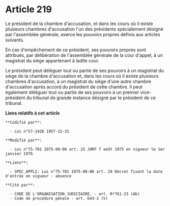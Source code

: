 # Article 219

Le président de la chambre d'accusation, et dans les cours où il existe plusieurs chambres d'accusation l'un des présidents
spécialement désigné par l'assemblée générale, exerce les pouvoirs propres définis aux articles suivants.

En cas d'empêchement de ce président, ses pouvoirs propres sont attribués, par délibération de l'assemblée générale de la
cour d'appel, à un magistrat du siège appartenant à ladite cour.

Le président peut déléguer tout ou partie de ses pouvoirs à un magistrat du siège de la chambre d'accusation et, dans les
cours où il existe plusieurs chambres d'accusation, à un magistrat du siège d'une autre chambre d'accusation après accord du
président de cette chambre. Il peut également déléguer tout ou partie de ses pouvoirs à un premier vice-président du tribunal
de grande instance désigné par le président de ce tribunal.

**Liens relatifs à cet article**

	**Codifié par**:

	  - Loi n°57-1426 1957-12-31

	**Modifié par**:

	  - Loi n°75-701 1975-08-06 art. 25 JORF 7 août 1975 en vigueur le 1er janvier 1976

	**Liens**:

	  - SPEC_APPLI: Loi n°75-701 1975-08-06 art. 29 Décret fixant la date d'entrée en vigueur - absence

	**Cité par**:

	  - CODE DE L'ORGANISATION JUDICIAIRE. - art. R*761-23 (Ab)
	  - Code de procédure pénale - art. D43-3 (V)
